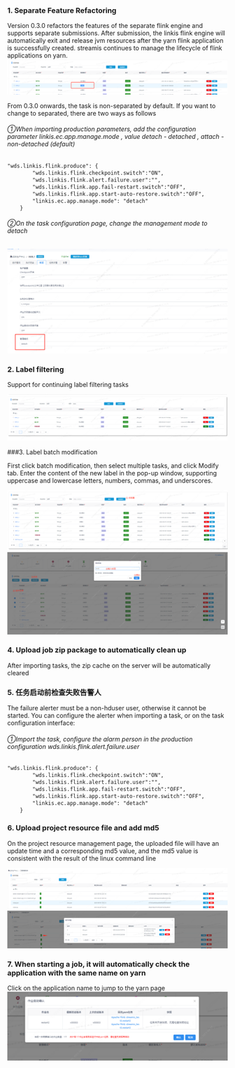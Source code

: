 ### 1. Separate Feature Refactoring
Version 0.3.0 refactors the features of the separate flink engine and supports separate submissions. After submission, the linkis flink engine will automatically exit and release jvm resources after the yarn flink application is successfully created. streamis continues to manage the lifecycle of flink applications on yarn.
![1.1](../../images/版本功能介绍/1.1.png)

From 0.3.0 onwards, the task is non-separated by default. If you want to change to separated, there are two ways as follows
###### ①When importing production parameters, add the configuration parameter linkis.ec.app.manage.mode , value detach - detached , attach - non-detached (default)
```
"wds.linkis.flink.produce": {
		"wds.linkis.flink.checkpoint.switch":"ON",
		"wds.linkis.flink.alert.failure.user":"",
		"wds.linkis.flink.app.fail-restart.switch":"OFF",
		"wds.linkis.flink.app.start-auto-restore.switch":"OFF",
		"linkis.ec.app.manage.mode": "detach"
	}
```

###### ②On the task configuration page, change the management mode to detach
![1.2](../../images/版本功能介绍/1.2.png)




### 2. Label filtering
Support for continuing label filtering tasks

![2.1](../../images/版本功能介绍/2.1.png)

###3. Label batch modification

First click batch modification, then select multiple tasks, and click Modify tab. Enter the content of the new label in the pop-up window, supporting uppercase and lowercase letters, numbers, commas, and underscores.

![3.1](../../images/版本功能介绍/3.1.png)
![3.2](../../images/版本功能介绍/3.2.png)


### 4. Upload job zip package to automatically clean up
After importing tasks, the zip cache on the server will be automatically cleared

### 5. 任务启动前检查失败告警人

The failure alerter must be a non-hduser user, otherwise it cannot be started.
You can configure the alerter when importing a task, or on the task configuration interface:
###### ①Import the task, configure the alarm person in the production configuration   wds.linkis.flink.alert.failure.user
```
"wds.linkis.flink.produce": {
		"wds.linkis.flink.checkpoint.switch":"ON",
		"wds.linkis.flink.alert.failure.user":"",
		"wds.linkis.flink.app.fail-restart.switch":"OFF",
		"wds.linkis.flink.app.start-auto-restore.switch":"OFF",
		"linkis.ec.app.manage.mode": "detach"
	}
```

### 6. Upload project resource file and add md5
On the project resource management page, the uploaded file will have an update time and a corresponding md5 value, and the md5 value is consistent with the result of the linux command line

![6.1](../../images/版本功能介绍/6.1.png)
![6.2](../../images/版本功能介绍/6.2.png)

### 7. When starting a job, it will automatically check the application with the same name on yarn
Click on the application name to jump to the yarn page
![7.1](../../images/版本功能介绍/7.1.png)

